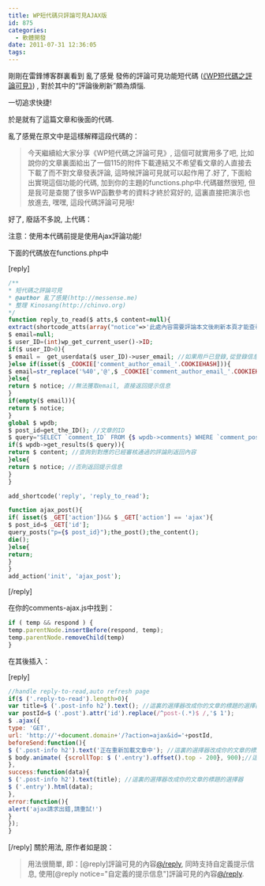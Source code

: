 ```yaml
---
title: WP短代碼只評論可見AJAX版
id: 875
categories:
  - 軟體開發
date: 2011-07-31 12:36:05
tags:
---
```


剛剛在雷鋒博客群裏看到 亂了感覺 發佈的評論可見功能短代碼 ([《WP短代碼之評論可見》](http://messense.me/wp-shortcode-of-reply-to-read.html)) , 對於其中的“評論後刷新”頗為煩惱.

一切追求快捷!

於是就有了這篇文章和後面的代碼.

亂了感覺在原文中是這樣解釋這段代碼的：

> 今天繼續給大家分享《WP短代碼之評論可見》, 這個可就實用多了吧, 比如說你的文章裏面給出了一個115的附件下載連結又不希望看文章的人直接去下載了而不對文章發表評論, 這時候評論可見就可以起作用了.好了, 下面給出實現這個功能的代碼, 加到你的主題的functions.php中.代碼雖然很短, 但是我可是查閱了很多WP函數參考的資料才終於寫好的, 這裏直接把演示也放進去, 嘿嘿, 這段代碼評論可見哦!

好了, 廢話不多說, 上代碼：
<!--more-->
注意：使用本代碼前提是使用Ajax評論功能!

下面的代碼放在functions.php中

[reply]

```php
/**
* 短代碼之評論可見
* @author 亂了感覺(http://messense.me)
* 整理 Kinosang(http://chinvo.org)
*/
function reply_to_read($ atts,$ content=null){
extract(shortcode_atts(array("notice"=>'此處內容需要評論本文後刷新本頁才能查看.'),$ atts));
$ email=null;
$ user_ID=(int)wp_get_current_user()->ID;
if($ user_ID>0){
$ email =  get_userdata($ user_ID)->user_email; //如果用戶已登錄,從登錄信息中獲取email
}else if(isset($ _COOKIE['comment_author_email_'.COOKIEHASH])){
$ email=str_replace('%40','@',$ _COOKIE['comment_author_email_'.COOKIEHASH]); //如果用戶未登錄但電腦上有本站的Cookie信息, 從Cookie裏讀取email
}else{
return $ notice; //無法獲取email, 直接返回提示信息
}
if(empty($ email)){
return $ notice;
}
global $ wpdb;
$ post_id=get_the_ID(); //文章的ID
$ query="SELECT `comment_ID` FROM {$ wpdb->comments} WHERE `comment_post_ID`={$ post_id} and `comment_approved`='1' and `comment_author_email`='{$ email}' LIMIT 1";
if($ wpdb->get_results($ query)){
return $ content; //查詢到對應的已經審核通過的評論則返回內容
}else{
return $ notice; //否則返回提示信息
}
}

add_shortcode('reply', 'reply_to_read');

function ajax_post(){
if( isset($ _GET['action'])&& $ _GET['action'] == 'ajax'){
$ post_id=$ _GET['id'];
query_posts("p={$ post_id}");the_post();the_content();
die();
}else{
return;
}
}
add_action('init', 'ajax_post');
```

[/reply]

在你的comments-ajax.js中找到：

```javascript
if ( temp && respond ) {
temp.parentNode.insertBefore(respond, temp);
temp.parentNode.removeChild(temp)
}
```

在其後插入：

[reply]

```javascript
//handle reply-to-read,auto refresh page
if($ ('.reply-to-read').length>0){
var title=$ ('.post-info h2').text(); //這裏的選擇器改成你的文章的標題的選擇器
var postId=$ ('.post').attr('id').replace(/^post-(.*)$ /,'$ 1');
$ .ajax({
type: 'GET',
url: 'http://'+document.domain+'/?action=ajax&id='+postId,
beforeSend:function(){
$ ('.post-info h2').text('正在重新加載文章中'); //這裏的選擇器改成你的文章的標題的選擇器
$ body.animate( {scrollTop: $ ('.entry').offset().top - 200}, 900);//這裏的選擇器改成你的文章的內容的選擇器
},
success:function(data){
$ ('.post-info h2').text(title); //這裏的選擇器改成你的文章的標題的選擇器
$ ('.entry').html(data);
},
error:function(){
alert('ajax請求出錯,請重試!')
}
});
}
```

[/reply]
關於用法, 原作者如是說：

> 用法很簡單, 即：[@reply]評論可見的內容[@/reply](去掉@), 同時支持自定義提示信息, 使用[@reply notice="自定義的提示信息"]評論可見的內容[@/reply](同樣要去掉@).
